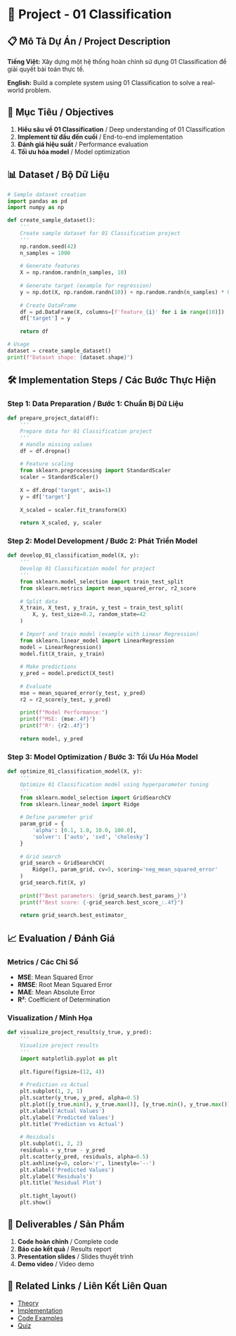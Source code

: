 # 🚀 Project - 01 Classification

## 📋 Mô Tả Dự Án / Project Description

**Tiếng Việt:** Xây dựng một hệ thống hoàn chỉnh sử dụng 01 Classification để giải quyết bài toán thực tế.

**English:** Build a complete system using 01 Classification to solve a real-world problem.

## 🎯 Mục Tiêu / Objectives

1. **Hiểu sâu về 01 Classification** / Deep understanding of 01 Classification
2. **Implement từ đầu đến cuối** / End-to-end implementation
3. **Đánh giá hiệu suất** / Performance evaluation
4. **Tối ưu hóa model** / Model optimization

## 📊 Dataset / Bộ Dữ Liệu

```python
# Sample dataset creation
import pandas as pd
import numpy as np

def create_sample_dataset():
    '''
    Create sample dataset for 01 Classification project
    '''
    np.random.seed(42)
    n_samples = 1000
    
    # Generate features
    X = np.random.randn(n_samples, 10)
    
    # Generate target (example for regression)
    y = np.dot(X, np.random.randn(10)) + np.random.randn(n_samples) * 0.1
    
    # Create DataFrame
    df = pd.DataFrame(X, columns=[f'feature_{i}' for i in range(10)])
    df['target'] = y
    
    return df

# Usage
dataset = create_sample_dataset()
print(f"Dataset shape: {dataset.shape}")
```

## 🛠️ Implementation Steps / Các Bước Thực Hiện

### Step 1: Data Preparation / Bước 1: Chuẩn Bị Dữ Liệu
```python
def prepare_project_data(df):
    '''
    Prepare data for 01 Classification project
    '''
    # Handle missing values
    df = df.dropna()
    
    # Feature scaling
    from sklearn.preprocessing import StandardScaler
    scaler = StandardScaler()
    
    X = df.drop('target', axis=1)
    y = df['target']
    
    X_scaled = scaler.fit_transform(X)
    
    return X_scaled, y, scaler
```

### Step 2: Model Development / Bước 2: Phát Triển Model
```python
def develop_01_classification_model(X, y):
    '''
    Develop 01 Classification model for project
    '''
    from sklearn.model_selection import train_test_split
    from sklearn.metrics import mean_squared_error, r2_score
    
    # Split data
    X_train, X_test, y_train, y_test = train_test_split(
        X, y, test_size=0.2, random_state=42
    )
    
    # Import and train model (example with Linear Regression)
    from sklearn.linear_model import LinearRegression
    model = LinearRegression()
    model.fit(X_train, y_train)
    
    # Make predictions
    y_pred = model.predict(X_test)
    
    # Evaluate
    mse = mean_squared_error(y_test, y_pred)
    r2 = r2_score(y_test, y_pred)
    
    print(f"Model Performance:")
    print(f"MSE: {mse:.4f}")
    print(f"R²: {r2:.4f}")
    
    return model, y_pred
```

### Step 3: Model Optimization / Bước 3: Tối Ưu Hóa Model
```python
def optimize_01_classification_model(X, y):
    '''
    Optimize 01 Classification model using hyperparameter tuning
    '''
    from sklearn.model_selection import GridSearchCV
    from sklearn.linear_model import Ridge
    
    # Define parameter grid
    param_grid = {
        'alpha': [0.1, 1.0, 10.0, 100.0],
        'solver': ['auto', 'svd', 'cholesky']
    }
    
    # Grid search
    grid_search = GridSearchCV(
        Ridge(), param_grid, cv=5, scoring='neg_mean_squared_error'
    )
    grid_search.fit(X, y)
    
    print(f"Best parameters: {grid_search.best_params_}")
    print(f"Best score: {-grid_search.best_score_:.4f}")
    
    return grid_search.best_estimator_
```

## 📈 Evaluation / Đánh Giá

### Metrics / Các Chỉ Số
- **MSE**: Mean Squared Error
- **RMSE**: Root Mean Squared Error  
- **MAE**: Mean Absolute Error
- **R²**: Coefficient of Determination

### Visualization / Minh Họa
```python
def visualize_project_results(y_true, y_pred):
    '''
    Visualize project results
    '''
    import matplotlib.pyplot as plt
    
    plt.figure(figsize=(12, 4))
    
    # Prediction vs Actual
    plt.subplot(1, 2, 1)
    plt.scatter(y_true, y_pred, alpha=0.5)
    plt.plot([y_true.min(), y_true.max()], [y_true.min(), y_true.max()], 'r--')
    plt.xlabel('Actual Values')
    plt.ylabel('Predicted Values')
    plt.title('Prediction vs Actual')
    
    # Residuals
    plt.subplot(1, 2, 2)
    residuals = y_true - y_pred
    plt.scatter(y_pred, residuals, alpha=0.5)
    plt.axhline(y=0, color='r', linestyle='--')
    plt.xlabel('Predicted Values')
    plt.ylabel('Residuals')
    plt.title('Residual Plot')
    
    plt.tight_layout()
    plt.show()
```

## 📝 Deliverables / Sản Phẩm

1. **Code hoàn chỉnh** / Complete code
2. **Báo cáo kết quả** / Results report
3. **Presentation slides** / Slides thuyết trình
4. **Demo video** / Video demo

## 🔗 Related Links / Liên Kết Liên Quan

- [Theory](./THEORY_01_classification.md)
- [Implementation](./IMPLEMENTATION_01_classification.md)
- [Code Examples](./CODE_EXAMPLES_01_classification.md)
- [Quiz](./QUIZ_01_classification.md)
